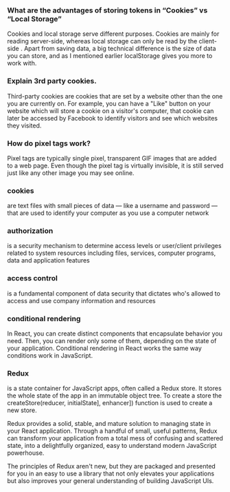 ### What are the advantages of storing tokens in “Cookies” vs “Local Storage”

Cookies and local storage serve different purposes. Cookies are mainly for reading server-side, whereas local storage can only be read by the client-side . Apart from saving data, a big technical difference is the size of data you can store, and as I mentioned earlier localStorage gives you more to work with.

### Explain 3rd party cookies.
Third-party cookies are cookies that are set by a website other than the one you are currently on. For example, you can have a "Like" button on your website which will store a cookie on a visitor's computer, that cookie can later be accessed by Facebook to identify visitors and see which websites they visited.



### How do pixel tags work?


Pixel tags are typically single pixel, transparent GIF images that are added to a web page. Even though the pixel tag is virtually invisible, it is still served just like any other image you may see online.


### cookies
 are text files with small pieces of data — like a username and password — that are used to identify your computer as you use a computer network
### authorization
 is a security mechanism to determine access levels or user/client privileges related to system resources including files, services, computer programs, data and application features
### access control
is a fundamental component of data security that dictates who's allowed to access and use company information and resources
### conditional rendering
In React, you can create distinct components that encapsulate behavior you need. Then, you can render only some of them, depending on the state of your application. Conditional rendering in React works the same way conditions work in JavaScript.


### Redux
 is a state container for JavaScript apps, often called a Redux store. It stores the whole state of the app in an immutable object tree. To create a store the createStore(reducer, initialState], enhancer]) function is used to create a new store.



Redux provides a solid, stable, and mature solution to managing state in your React application.
Through a handful of small, useful patterns, Redux can transform your application from a total mess of confusing and scattered state, into a delightfully organized, easy to understand modern JavaScript powerhouse.



The principles of Redux aren't new, but they are packaged and presented for you in an easy to use a library that not only elevates your applications but also improves your general understanding of building JavaScript UIs.

























